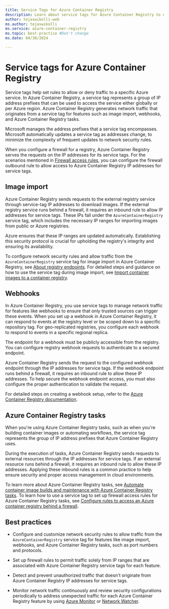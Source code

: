 ```yaml
---
title: Service Tags for Azure Container Registry
description: Learn about service tags for Azure Container Registry to define network access controls for Azure resources.
author: tejaswikolli-web
ms.author: tejaswikolli
ms.service: azure-container-registry
ms.topic: best-practice #Don't change
ms.date: 04/30/2024

---
```


# Service tags for Azure Container Registry

Service tags help set rules to allow or deny traffic to a specific Azure service. In Azure Container Registry, a service tag represents a group of IP address prefixes that can be used to access the service either globally or per Azure region. Azure Container Registry generates network traffic that originates from a service tag for features such as image import, webhooks, and Azure Container Registry tasks.

Microsoft manages the address prefixes that a service tag encompasses. Microsoft automatically updates a service tag as addresses change, to minimize the complexity of frequent updates to network security rules.

When you configure a firewall for a registry, Azure Container Registry serves the requests on the IP addresses for its service tags. For the scenarios mentioned in [Firewall access rules](container-registry-firewall-access-rules.md), you can configure the firewall outbound rule to allow access to Azure Container Registry IP addresses for service tags.

## Image import

Azure Container Registry sends requests to the external registry service through service-tag IP addresses to download images. If the external registry service runs behind a firewall, it requires an inbound rule to allow IP addresses for service tags. These IPs fall under the `AzureContainerRegistry` service tag, which includes the necessary IP ranges for importing images from public or Azure registries.

Azure ensures that these IP ranges are updated automatically. Establishing this security protocol is crucial for upholding the registry's integrity and ensuring its availability.

To configure network security rules and allow traffic from the `AzureContainerRegistry` service tag for image import in Azure Container Registry, see [About registry endpoints](container-registry-firewall-access-rules.md#about-registry-endpoints). For detailed steps and guidance on how to use the service tag during image import, see [Import container images to a container registry](container-registry-import-images.md).

## Webhooks

In Azure Container Registry, you use service tags to manage network traffic for features like webhooks to ensure that only trusted sources can trigger these events. When you set up a webhook in Azure Container Registry, it can respond to events at the registry level or be scoped down to a specific repository tag. For geo-replicated registries, you configure each webhook to respond to events in a specific regional replica.

The endpoint for a webhook must be publicly accessible from the registry. You can configure registry webhook requests to authenticate to a secured endpoint.

Azure Container Registry sends the request to the configured webhook endpoint through the IP addresses for service tags. If the webhook endpoint runs behind a firewall, it requires an inbound rule to allow these IP addresses. To help secure the webhook endpoint access, you must also configure the proper authentication to validate the request.

For detailed steps on creating a webhook setup, refer to the [Azure Container Registry documentation](container-registry-webhook.md).

## Azure Container Registry tasks

When you're using Azure Container Registry tasks, such as when you're building container images or automating workflows, the service tag represents the group of IP address prefixes that Azure Container Registry uses.

During the execution of tasks, Azure Container Registry sends requests to external resources through the IP addresses for service tags. If an external resource runs behind a firewall, it requires an inbound rule to allow these IP addresses. Applying these inbound rules is a common practice to help ensure security and proper access management in cloud environments.

To learn more about Azure Container Registry tasks, see [Automate container image builds and maintenance with Azure Container Registry tasks](container-registry-tasks-overview.md). To learn how to use a service tag to set up firewall access rules for Azure Container Registry tasks, see [Configure rules to access an Azure container registry behind a firewall](container-registry-firewall-access-rules.md).

## Best practices

* Configure and customize network security rules to allow traffic from the `AzureContainerRegistry` service tag for features like image import, webhooks, and Azure Container Registry tasks, such as port numbers and protocols.

* Set up firewall rules to permit traffic solely from IP ranges that are associated with Azure Container Registry service tags for each feature.

* Detect and prevent unauthorized traffic that doesn't originate from Azure Container Registry IP addresses for service tags.

* Monitor network traffic continuously and review security configurations periodically to address unexpected traffic for each Azure Container Registry feature by using [Azure Monitor](/azure/azure-monitor/overview) or [Network Watcher](/azure/network-watcher/frequently-asked-questions).
